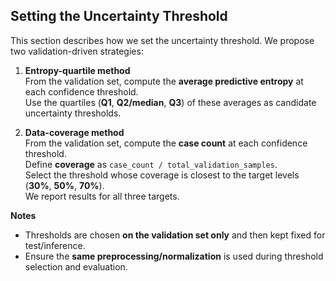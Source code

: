 ## Setting the Uncertainty Threshold

This section describes how we set the uncertainty threshold. We propose two validation-driven strategies:

1) **Entropy-quartile method**  
   From the validation set, compute the **average predictive entropy** at each confidence threshold.  
   Use the quartiles (**Q1**, **Q2/median**, **Q3**) of these averages as candidate uncertainty thresholds.

2) **Data-coverage method**  
   From the validation set, compute the **case count** at each confidence threshold.  
   Define **coverage** as `case_count / total_validation_samples`.  
   Select the threshold whose coverage is closest to the target levels (**30%**, **50%**, **70%**).  
   We report results for all three targets.

**Notes**
- Thresholds are chosen **on the validation set only** and then kept fixed for test/inference.
- Ensure the **same preprocessing/normalization** is used during threshold selection and evaluation.
